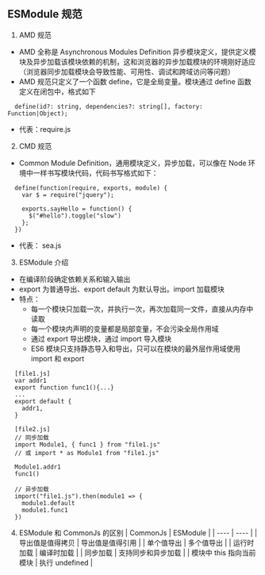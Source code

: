 ## ESModule 规范

1. AMD 规范

- AMD 全称是 Asynchronous Modules Definition 异步模块定义，提供定义模块及异步加载该模块依赖的机制，这和浏览器的异步加载模块的环境刚好适应（浏览器同步加载模块会导致性能、可用性、调试和跨域访问等问题）
- AMD 规范只定义了一个函数 define，它是全局变量。模块通过 define 函数定义在闭包中，格式如下

```
  define(id?: string, dependencies?: string[], factory: Function|Object);
```

- 代表：require.js

2. CMD 规范

- Common Module Definition，通用模块定义，异步加载，可以像在 Node 环境中一样书写模块代码，代码书写格式如下：

```
  define(function(require, exports, module) {
    var $ = require("jquery");

    exports.sayHello = function() {
      $("#hello").toggle("slow")
    };
  })
```

- 代表： sea.js

3. ESModule 介绍

- 在编译阶段确定依赖关系和输入输出
- export 为普通导出、export default 为默认导出。import 加载模块
- 特点：
  - 每一个模块只加载一次，并执行一次，再次加载同一文件，直接从内存中读取
  - 每一个模块内声明的变量都是局部变量，不会污染全局作用域
  - 通过 export 导出模块，通过 import 导入模块
  - ES6 模块只支持静态导入和导出，只可以在模块的最外层作用域使用 import 和 export

```
  [file1.js]
  var addr1
  export function func1(){...}
  ...
  export default {
    addr1,
  }

  [file2.js]
  // 同步加载
  import Module1, { func1 } from "file1.js"
  // 或 import * as Module1 from "file1.js"

  Module1.addr1
  func1()

  // 异步加载
  import("file1.js").then(module1 => {
    module1.default
    module1.func1
  })
```

4. ESModule 和 CommonJs 的区别
   | CommonJs | ESModule |
   | ---- | ---- |
   | 导出值是值得拷贝 | 导出值是值得引用 |
   | 单个值导出 | 多个值导出 |
   | 运行时加载 | 编译时加载 |
   | 同步加载 | 支持同步和异步加载 |
   | 模块中 this 指向当前模块 | 执行 undefined |
